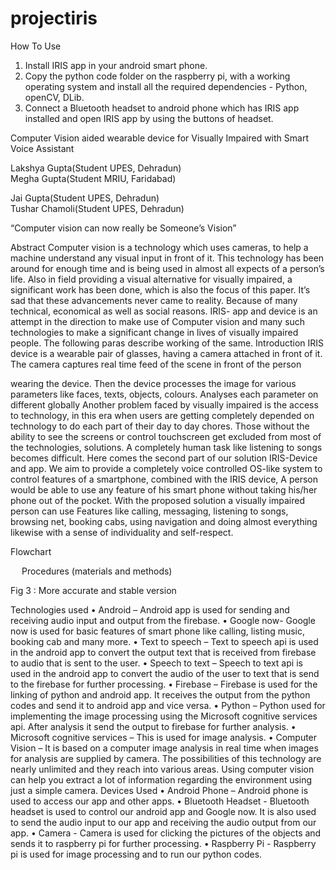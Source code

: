 # projectiris

How To Use
1.	Install IRIS app in your android smart phone.
2.	Copy the python code folder on the raspberry pi, with a working operating system and install all the required dependencies - Python, openCV, DLib.
3.	Connect a Bluetooth headset to android phone which has IRIS app installed and open IRIS app by using the buttons of headset.


Computer Vision aided wearable device for Visually Impaired with Smart Voice Assistant
 
Lakshya Gupta(Student UPES, Dehradun)  
Megha Gupta(Student MRIU, Faridabad)

Jai Gupta(Student UPES, Dehradun)  
Tushar Chamoli(Student UPES, Dehradun)   
 
“Computer vision can now really be Someone’s Vision”
 
Abstract
Computer vision is a technology which uses cameras, to help a machine understand any visual input in front of it. This technology has been around for enough time and is being used in almost all expects of a person’s life. Also in field providing a visual alternative for visually impaired, a significant work has been done, which is also the focus of this paper. It’s sad that these advancements never came to reality. Because of many technical, economical as well as social reasons.
IRIS- app and device is an attempt in the direction to make use of Computer vision and many such technologies to make a significant change in lives of visually impaired people. The following paras describe working of the same.
Introduction
IRIS device is a wearable pair of glasses, having a camera attached in front of it. The camera captures real time feed of the scene in front of the person 

wearing the device. Then the device processes the image for various parameters like faces, texts, objects, colours. Analyses each parameter on different globally 
Another problem faced by visually impaired is the access to technology, in this era when users are getting completely depended on technology to do each part of their day to day chores. Those without the ability to see the screens or control touchscreen get excluded from most of the technologies, solutions. A completely human task like listening to songs becomes difficult. Here comes the second part of our solution IRIS-Device and app. We aim to provide a completely voice controlled OS-like system to control features of a smartphone, combined with the IRIS device, A person would be able to use any feature of his smart phone without taking his/her phone out of the pocket. With the proposed solution a visually impaired person can use Features like calling, messaging, listening to songs, browsing net, booking cabs, using navigation and doing almost everything likewise with a sense of individuality and self-respect.
 
Flowchart










 
Procedures (materials and methods)
 

 
Fig 3 : More accurate and stable version 





 
Technologies used
•	Android – Android app is used for sending and receiving audio input and output from the firebase.
•	Google now- Google now is used for basic features of smart phone like calling, listing music, booking cab and many more.
•	Text to speech – Text to speech api is used in the android app to convert the output text that is received from firebase to audio that is sent to the user.
•	Speech to text – Speech to text api is used in the android app to convert the audio of  the user to text that is send to the firebase for further processing.
•	Firebase – Firebase is used for the linking of python and android app. It receives the output from the python codes and send it to android app and vice versa.
•	Python – Python used for implementing the image processing using the Microsoft cognitive services api. After analysis it send the output to firebase for further analysis.
•	Microsoft cognitive services – This is used for image analysis.
•	Computer Vision – It is based on a computer image analysis in real time when images for analysis are supplied by camera. The possibilities of this technology are nearly unlimited and they reach into various areas. Using computer vision can help you extract a lot of information regarding the environment using just a simple camera. 
Devices Used
•	Android Phone – Android phone is used to access our app and other apps.
•	Bluetooth Headset - Bluetooth headset is used to control our android app and Google now. It is also used to send the audio input to our app and receiving the audio output from our app.
•	Camera - Camera is used for clicking the pictures of the objects and sends it to raspberry pi for further processing. 
•	Raspberry Pi - Raspberry pi is used for image processing and to run our python codes. 
 


